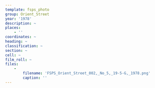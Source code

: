 ```yaml
---
template: fsps_photo
group: Orient_Street
year: '1978'
description: ~
places:
    - ''
coordinates: ~
heading: ~
classification: ~
section: ~
cell: ~
film_roll: ~
files:
    -
        filename: 'FSPS_Orient_Street_002,_No_5,_19-5-G,_1978.png'
        caption: ''
---
```

